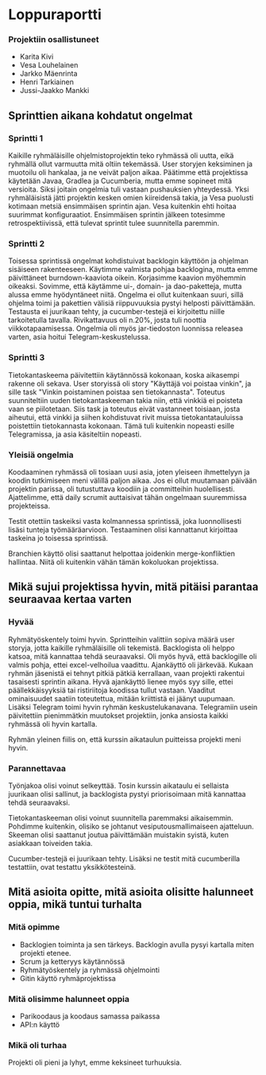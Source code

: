# Loppuraportti

### Projektiin osallistuneet
* Karita Kivi
* Vesa Louhelainen
* Jarkko Mäenrinta
* Henri Tarkiainen
* Jussi-Jaakko Mankki

## Sprinttien aikana kohdatut ongelmat

### Sprintti 1

Kaikille ryhmäläisille ohjelmistoprojektin teko ryhmässä oli uutta, eikä ryhmällä ollut varmuutta mitä oltiin tekemässä. User storyjen keksiminen ja muotoilu oli hankalaa, ja ne veivät paljon aikaa. Päätimme että projektissa käytetään Javaa, Gradlea ja Cucumberia, mutta emme sopineet mitä versioita. Siksi joitain ongelmia tuli vastaan pushauksien yhteydessä. Yksi ryhmäläisistä jätti projektin kesken omien kiireidensä takia, ja Vesa puolusti kotimaan metsiä ensimmäisen sprintin ajan. Vesa kuitenkin ehti hoitaa suurimmat konfiguraatiot. Ensimmäisen sprintin jälkeen totesimme retrospektiivissä, että tulevat sprintit tulee suunnitella paremmin.

### Sprintti 2

Toisessa sprintissä ongelmat kohdistuivat backlogin käyttöön ja ohjelman sisäiseen rakenteeseen. Käytimme valmista pohjaa backlogina, mutta emme päivittäneet burndown-kaaviota oikein. Korjasimme kaavion myöhemmin oikeaksi. Sovimme, että käytämme ui-, domain- ja dao-paketteja, mutta alussa emme hyödyntäneet niitä. Ongelma ei ollut kuitenkaan suuri, sillä ohjelma toimi ja pakettien välisiä riippuvuuksia pystyi helposti päivittämään. Testausta ei juurikaan tehty, ja cucumber-testejä ei kirjoitettu niille tarkoitetulla tavalla. Rivikattavuus oli n.20%, josta tuli noottia viikkotapaamisessa. Ongelmia oli myös jar-tiedoston luonnissa releasea varten, asia hoitui Telegram-keskustelussa.

### Sprintti 3

Tietokantaskeema päivitettiin käytännössä kokonaan, koska aikasempi rakenne oli sekava. User storyissä oli story "Käyttäjä voi poistaa vinkin", ja sille task "Vinkin poistaminen poistaa sen tietokannasta". Toteutus suunniteltiin uuden tietokantaskeeman takia niin, että vinkkiä ei poisteta vaan se piilotetaan. Siis task ja toteutus eivät vastanneet toisiaan, josta aiheutui, että vinkki ja siihen kohdistuvat rivit muissa tietokantatauluissa poistettiin tietokannasta kokonaan. Tämä tuli kuitenkin nopeasti esille Telegramissa, ja asia käsiteltiin nopeasti.

### Yleisiä ongelmia

Koodaaminen ryhmässä oli tosiaan uusi asia, joten yleiseen ihmettelyyn ja koodin tutkimiseen meni välillä paljon aikaa. Jos ei ollut muutamaan päivään projektin parissa, oli tutustuttava koodiin ja committeihin huolellisesti. Ajattelimme, että daily scrumit auttaisivat tähän ongelmaan suuremmissa projekteissa.

Testit otettiin taskeiksi vasta kolmannessa sprintissä, joka luonnollisesti lisäsi tunteja työmääräarvioon. Testaaminen olisi kannattanut kirjoittaa taskeina jo toisessa sprintissä.

Branchien käyttö olisi saattanut helpottaa joidenkin merge-konfliktien hallintaa. Niitä oli kuitenkin vähän tämän kokoluokan projektissa.

## Mikä sujui projektissa hyvin, mitä pitäisi parantaa seuraavaa kertaa varten

### Hyvää

Ryhmätyöskentely toimi hyvin. Sprintteihin valittiin sopiva määrä user storyja, jotta kaikille ryhmäläisille oli tekemistä. Backlogista oli helppo katsoa, mitä kannattaa tehdä seuraavaksi. Oli myös hyvä, että backlogille oli valmis pohja, ettei excel-velhoilua vaadittu. Ajankäyttö oli järkevää. Kukaan ryhmän jäsenistä ei tehnyt pitkiä pätkiä kerrallaan, vaan projekti rakentui tasaisesti sprintin aikana. Hyvä ajankäyttö lienee myös syy sille, ettei päällekkäisyyksiä tai ristiriitoja koodissa tullut vastaan. Vaaditut ominaisuudet saatiin toteutettua, mitään kriittistä ei jäänyt uupumaan. Lisäksi Telegram toimi hyvin ryhmän keskustelukanavana. Telegramiin usein päivitettiin pienimmätkin muutokset projektiin, jonka ansiosta kaikki ryhmässä oli hyvin kartalla.

Ryhmän yleinen fiilis on, että kurssin aikataulun puitteissa projekti meni hyvin.

### Parannettavaa

Työnjakoa olisi voinut selkeyttää. Tosin kurssin aikataulu ei sellaista juurikaan olisi sallinut, ja backlogista pystyi priorisoimaan mitä kannattaa tehdä seuraavaksi.

Tietokantaskeeman olisi voinut suunnitella paremmaksi aikaisemmin. Pohdimme kuitenkin, olisiko se johtanut vesiputousmallimaiseen ajatteluun. Skeeman olisi saattanut joutua päivittämään muistakin syistä, kuten asiakkaan toiveiden takia.

Cucumber-testejä ei juurikaan tehty. Lisäksi ne testit mitä cucumberilla testattiin, ovat testattu yksikkötesteinä.

## Mitä asioita opitte, mitä asioita olisitte halunneet oppia, mikä tuntui turhalta

### Mitä opimme
* Backlogien toiminta ja sen tärkeys. Backlogin avulla pysyi kartalla miten projekti etenee.
* Scrum ja ketteryys käytännössä
* Ryhmätyöskentely ja ryhmässä ohjelmointi
* Gitin käyttö ryhmäprojektissa

### Mitä olisimme halunneet oppia
* Parikoodaus ja koodaus samassa paikassa
* API:n käyttö

### Mikä oli turhaa
Projekti oli pieni ja lyhyt, emme keksineet turhuuksia.
